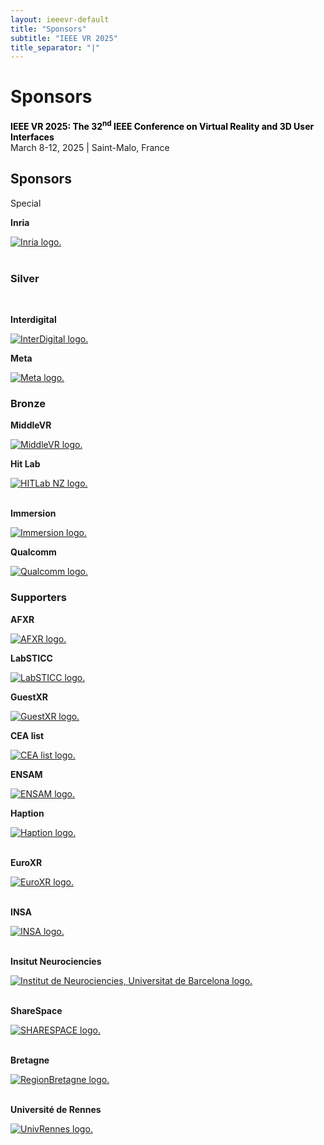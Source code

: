 ```yaml
---
layout: ieeevr-default
title: "Sponsors"
subtitle: "IEEE VR 2025"
title_separator: "|"
---
```

<script type="text/javascript">
    $(document).ready(function(){
		var email = ""; 
		var domain = "ieeevr.org"; 
		email = "exhibitssponsors2025"; 
		$(".exhibitssponsors").html("<span class='text-nowrap'><a href=javascript:location='" + "mail" + "to:" + email + "@" + domain + "'><i class='fas fa-fw fa-envelope-square emailIcon' style=''></i><i class='emailText'>" + email + "@" + domain + "</a></i></span>");    
	});
</script>
<div>
    <h1 id="cfp-exhibitssponsors">Sponsors <div class="floatRight"><span class="exhibitssponsors"></span></div></h1>
    <p>
        <strong style="color: black">IEEE VR 2025: The 32<sup>nd</sup> IEEE Conference on Virtual Reality and 3D User Interfaces</strong><br />
            March 8-12, 2025 | Saint-Malo, France
    </p>    
    <h2 id="overview">Sponsors</h2>
    <div class="confsponsors-type">Special</div>
    <p><b>Inria</b></p>
    <a href="https://inria.fr/en" target="_blank">
        <img class="conf-icon"  src="/dev/assets/images/sponsors/Inria.png" alt="Inria logo.">
    </a>
    <br><br>
    <!-- Silver -->
    <h3 id="overview">Silver</h3>
    <br>
    <p><b>Interdigital</b></p>
    <a href="https://www.interdigital.com/" target="_blank">
        <img class="conf-icon"  src="/dev/assets/images/sponsors/InterDigital.png" alt="InterDigital logo.">
    </a>
    <br>
    <p><b>Meta</b></p>
    <a href="https://www.meta.com/" target="_blank">
        <img class="conf-icon"  src="/dev/assets/images/sponsors/meta.png" alt="Meta logo.">
    </a>
    <br>
    <!-- Bronze -->
    <h3 id="overview">Bronze</h3>
    <p><b>MiddleVR</b></p>
    <a href="https://www.middlevr.com/2/" target="_blank">
        <img class="conf-icon"  src="/dev/assets/images/sponsors/MiddleVR.png" alt="MiddleVR logo.">
    </a>
    <br>
    <p><b>Hit Lab</b></p>
    <a href="https://www.hitlabnz.org/" target="_blank">
        <img class="conf-icon"  src="/dev/assets/images/sponsors/Hit Lab NZ_Bronze.png" alt="HITLab NZ logo.">
    </a>
    <br><br>
    <p><b>Immersion</b></p>
    <a href="https://www.immersion.fr/" target="_blank">
        <img class="conf-icon"  src="/dev/assets/images/sponsors/Immersion.png" alt="Immersion logo.">
    </a>
    <br>
    <p><b>Qualcomm</b></p>
    <a href="https://www.qualcomm.com/" target="_blank">
        <img class="conf-icon"  src="/dev/assets/images/sponsors/Qualcomm.png" alt="Qualcomm logo.">
    </a>
    <h3 id="overview">Supporters</h3>
    <p><b>AFXR</b></p>
    <a href="https://www.afxr.org/page/1756926-accueil" target="_blank">
        <img class="conf-icon"  src="/dev/assets/images/sponsors/AFXR.png" alt="AFXR logo.">
    </a>
    <br>
    <p><b>LabSTICC</b></p>
    <a href="https://labsticc.fr/en" target="_blank">
        <img class="conf-icon"  src="/dev/assets/images/sponsors/LabSTICC.png" alt="LabSTICC logo.">
    </a>
    <br>
    <p><b>GuestXR</b></p>
    <a href="https://guestxr.eu/" target="_blank">
        <img class="conf-icon"  src="/dev/assets/images/sponsors/GuestXR.png" alt="GuestXR logo.">
    </a>
    <br>
    <p><b>CEA list</b></p>
    <a href="https://list.cea.fr/en/" target="_blank">
        <img class="conf-icon"  src="/dev/assets/images/sponsors/CEA list.jpg" alt="CEA list logo.">
    </a>
    <p><b>ENSAM</b></p>
    <a href="https://artsetmetiers.fr/en" target="_blank">
        <img class="conf-icon"  src="/dev/assets/images/sponsors/ENSAM.png" alt="ENSAM logo.">
    </a>
    <p><b>Haption</b></p>
    <a href="https://www.haption.com/" target="_blank">
        <img class="conf-icon"  src="/dev/assets/images/sponsors/Haption.jpg" alt="Haption logo.">
    </a>
    <br><br>
    <p><b>EuroXR</b></p>
    <a href="https://www.euroxr-association.org/" target="_blank">
        <img class="conf-icon"  src="/dev/assets/images/sponsors/EuroXR.png" alt="EuroXR logo.">
    </a><br><br>
    <p><b>INSA</b></p>
    <a href="https://www.insa-rennes.fr/graduate-school-of-engineering.html" target="_blank">
        <img class="conf-icon"  src="/dev/assets/images/sponsors/INSA.png" alt="INSA logo.">
    </a><br><br>
    <p><b>Insitut Neurociencies</b></p>
    <a href="https://www.neurociencies.ub.edu/" target="_blank">
        <img class="conf-icon"  src="/dev/assets/images/sponsors/InstitutNeurociencies.png" alt="Institut de Neurociencies, Universitat de Barcelona logo.">
    </a>
    <br><br>
    <p><b>ShareSpace</b></p>
    <a href="https://sharespace.eu/" target="_blank">
        <img class="conf-icon"  src="/dev/assets/images/sponsors/SHARESPACE.jpg" alt="SHARESPACE logo.">
    </a>
    <br><br>
    <p><b>Bretagne</b></p>
    <a href="https://www.bretagne.bzh/" target="_blank">
        <img class="conf-icon"  src="/2025/assets/images/sponsors/RegionBretagne.jpg" alt="RegionBretagne logo.">
    </a>
    <br><br>
    <p><b>Université de Rennes</b></p>
    <a href="https://www.univ-rennes.fr/en" target="_blank">
        <img class="conf-icon"  src="/2025/assets/images/sponsors/UnivRennes.png" alt="UnivRennes logo.">
    </a>
</div>
